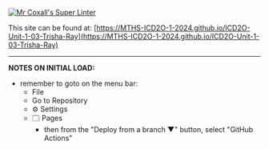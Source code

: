 [![Mr Coxall's Super Linter](https://github.com/MTHS-ICD2O-1-2024/ICD2O-Unit-1-03-Trisha-Ray/workflows/Mr%20Coxall's%20Super%20Linter/badge.svg)](https://github.com/MTHS-ICD2O-1-2024/ICD2O-Unit-1-03-Trisha-Ray/actions)


This site can be found at: [https://MTHS-ICD2O-1-2024.github.io/ICD2O-Unit-1-03-Trisha-Ray](https://MTHS-ICD2O-1-2024.github.io/ICD2O-Unit-1-03-Trisha-Ray)

---

**NOTES ON INITIAL LOAD:**
- remember to goto on the menu bar:
  - File
  - Go to Repository
  - ⚙ Settings
  - 🗔 Pages
    - then from the "Deploy from a branch ▼" button, select "GitHub Actions"